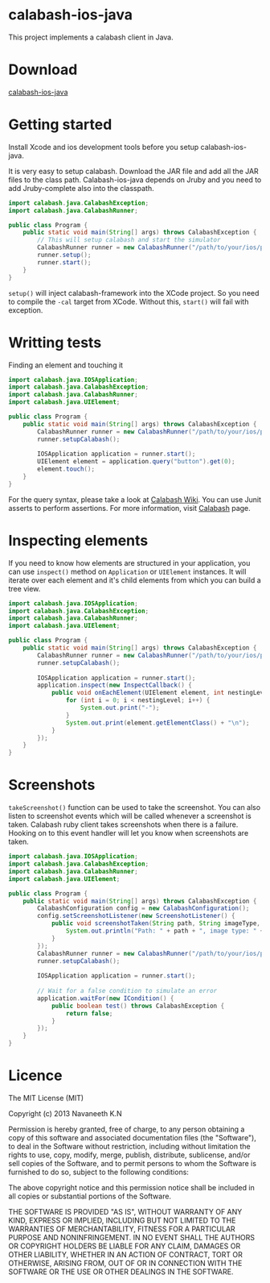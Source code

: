 calabash-ios-java
=================

This project implements a calabash client in Java.

Download
=========

[calabash-ios-java](https://github.com/navaneeth/calabash-ios-java/releases/)

Getting started
===============

Install Xcode and ios development tools before you setup calabash-ios-java.

It is very easy to setup calabash. Download the JAR file and add all the JAR files to the class path. Calabash-ios-java depends on Jruby and you need to add Jruby-complete also into the classpath.

```java
import calabash.java.CalabashException;
import calabash.java.CalabashRunner;

public class Program {
    public static void main(String[] args) throws CalabashException {
        // This will setup calabash and start the simulator
        CalabashRunner runner = new CalabashRunner("/path/to/your/ios/project");
        runner.setup();
        runner.start();
    }
}
```

`setup()` will inject calabash-framework into the XCode project. So you need to compile the `-cal` target from XCode. Without this, `start()` will fail with exception. 

Writting tests
==============

Finding an element and touching it

```java
import calabash.java.IOSApplication;
import calabash.java.CalabashException;
import calabash.java.CalabashRunner;
import calabash.java.UIElement;

public class Program {
    public static void main(String[] args) throws CalabashException {
        CalabashRunner runner = new CalabashRunner("/path/to/your/ios/project");
        runner.setupCalabash();
        
        IOSApplication application = runner.start();
        UIElement element = application.query("button").get(0);
        element.touch();
    }
}
```

For the query syntax, please take a look at [Calabash Wiki](https://github.com/calabash/calabash-ios/wiki/05-Query-syntax). You can use Junit asserts to perform assertions. For more information, visit [Calabash](https://github.com/calabash/calabash-ios) page.

Inspecting elements
===================

If you need to know how elements are structured in your application, you can use `inspect()` method on `Application` or `UIElement` instances. It will iterate over each element and it's child elements from which you can build a tree view.

```java
import calabash.java.IOSApplication;
import calabash.java.CalabashException;
import calabash.java.CalabashRunner;
import calabash.java.UIElement;

public class Program {
    public static void main(String[] args) throws CalabashException {
        CalabashRunner runner = new CalabashRunner("/path/to/your/ios/project");
        runner.setupCalabash();
        
        IOSApplication application = runner.start();
        application.inspect(new InspectCallback() {
			public void onEachElement(UIElement element, int nestingLevel) {
				for (int i = 0; i < nestingLevel; i++) {
					System.out.print("-");
				}
				System.out.print(element.getElementClass() + "\n");
			}
		});
    }
}
```

Screenshots
==============

`takeScreenshot()` function can be used to take the screenshot. You can also listen to screenshot events which will be called whenever a screenshot is taken. Calabash ruby client takes screenshots when there is a failure. Hooking on to this event handler will let you know when screenshots are taken. 

```java
import calabash.java.IOSApplication;
import calabash.java.CalabashException;
import calabash.java.CalabashRunner;
import calabash.java.UIElement;

public class Program {
    public static void main(String[] args) throws CalabashException {
        CalabashConfiguration config = new CalabashConfiguration();
		config.setScreenshotListener(new ScreenshotListener() {
			public void screenshotTaken(String path, String imageType, String fileName) {
				System.out.println("Path: " + path + ", image type: " + imageType + ", file name: " + fileName);
			}
		});
        CalabashRunner runner = new CalabashRunner("/path/to/your/ios/project", config);
        runner.setupCalabash();
        
        IOSApplication application = runner.start();
        
        // Wait for a false condition to simulate an error
        application.waitFor(new ICondition() {
			public boolean test() throws CalabashException {
				return false;
			}
		});
    }
}
```

Licence
==========

The MIT License (MIT)

Copyright (c) 2013 Navaneeth K.N

Permission is hereby granted, free of charge, to any person obtaining a copy
of this software and associated documentation files (the "Software"), to deal
in the Software without restriction, including without limitation the rights
to use, copy, modify, merge, publish, distribute, sublicense, and/or sell
copies of the Software, and to permit persons to whom the Software is
furnished to do so, subject to the following conditions:

The above copyright notice and this permission notice shall be included in
all copies or substantial portions of the Software.

THE SOFTWARE IS PROVIDED "AS IS", WITHOUT WARRANTY OF ANY KIND, EXPRESS OR
IMPLIED, INCLUDING BUT NOT LIMITED TO THE WARRANTIES OF MERCHANTABILITY,
FITNESS FOR A PARTICULAR PURPOSE AND NONINFRINGEMENT. IN NO EVENT SHALL THE
AUTHORS OR COPYRIGHT HOLDERS BE LIABLE FOR ANY CLAIM, DAMAGES OR OTHER
LIABILITY, WHETHER IN AN ACTION OF CONTRACT, TORT OR OTHERWISE, ARISING FROM,
OUT OF OR IN CONNECTION WITH THE SOFTWARE OR THE USE OR OTHER DEALINGS IN
THE SOFTWARE.

